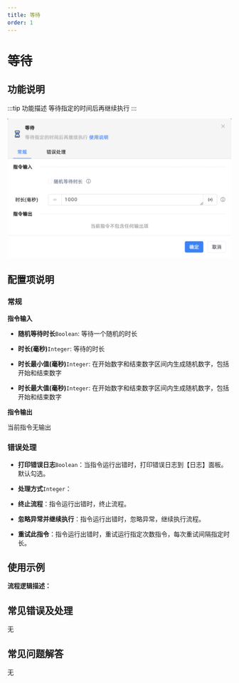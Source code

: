 ```yaml
---
title: 等待
order: 1
---
```


# 等待

## 功能说明

:::tip 功能描述
等待指定的时间后再继续执行
:::

![等待](../../assets/等待_command.png)

## 配置项说明

### 常规

**指令输入**

- **随机等待时长**`Boolean`: 等待一个随机的时长

- **时长(毫秒)**`Integer`: 等待的时长

- **时长最小值(毫秒)**`Integer`: 在开始数字和结束数字区间内生成随机数字，包括开始和结束数字

- **时长最大值(毫秒)**`Integer`: 在开始数字和结束数字区间内生成随机数字，包括开始和结束数字


**指令输出**

当前指令无输出

### 错误处理

- **打印错误日志**`Boolean`：当指令运行出错时，打印错误日志到【日志】面板。默认勾选。

- **处理方式**`Integer`：

 - **终止流程**：指令运行出错时，终止流程。

 - **忽略异常并继续执行**：指令运行出错时，忽略异常，继续执行流程。

 - **重试此指令**：指令运行出错时，重试运行指定次数指令，每次重试间隔指定时长。

## 使用示例

**流程逻辑描述：** 

## 常见错误及处理

无

## 常见问题解答

无

